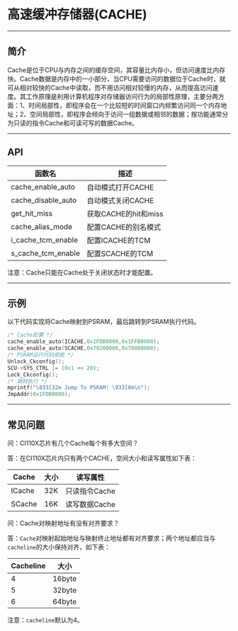 # 高速缓冲存储器(CACHE)

***

## 简介

Cache是位于CPU与内存之间的缓存空间，其容量比内存小，但访问速度比内存快。Cache数据是内存中的一小部分，当CPU需要访问的数据位于Cache时，就可从相对较快的Cache中读取，而不用访问相对较慢的内存，从而提高访问速度。其工作原理是利用计算机程序对存储器访问行为的局部性原理，主要分两方面：1、时间局部性，即程序会在一个比较短的时间窗口内频繁访问同一个内存地址；2、空间局部性，即程序会倾向于访问一组数据或相邻的数据；按功能通常分为只读的指令Cache和可读可写的数据Cache。

***

## API

<center>

| 函数名             | 描述                 |
| ------------------ | -------------------- |
| cache_enable_auto  | 自动模式打开CACHE    |
| cache_disable_auto | 自动模式关闭CACHE    |
| get_hit_miss       | 获取CACHE的hit和miss |
| cache_alias_mode   | 配置CACHE的别名模式  |
| i_cache_tcm_enable | 配置ICACHE的TCM      |
| s_cache_tcm_enable | 配置SCACHE的TCM      |

</center>

注意：Cache只能在Cache处于关闭状态时才能配置。

***

## 示例

以下代码实现将Cache映射到PSRAM，最后跳转到PSRAM执行代码。

```c
/* Cache配置 */
cache_enable_auto(ICACHE,0x1FDB0000,0x1FFB0000);
cache_enable_auto(SCACHE,0x70200000,0x70800000);
/* PSRAM运行代码使能 */
Unlock_Ckconfig();
SCU->SYS_CTRL |= (0x1 << 20);
Lock_Ckconfig();
/* 跳转执行 */
mprintf("\033[32m Jump To PSRAM! \033[0m\n");
JmpAddr(0x1FDB0000);
```

***

## 常见问题

问：CI110X芯片有几个Cache每个有多大空间？

答：在CI110X芯片内只有两个CACHE，空间大小和读写属性如下表：

<center>

| Cache  | 大小 | 读写属性      |
| ------ | ---- | ------------- |
| ICache | 32K  | 只读指令Cache |
| SCache | 16K  | 读写数据Cache |

</center>

问：Cache对映射地址有没有对齐要求？

答：`Cache`对映射起始地址与映射终止地址都有对齐要求；两个地址都应当与`cacheline`的大小保持对齐，如下表：

<center>

| Cacheline | 大小   |
| --------- | ------ |
| 4         | 16byte |
| 5         | 32byte |
| 6         | 64byte |

</center>

注意：`cacheline`默认为4。
